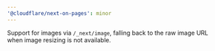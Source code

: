 ```yaml
---
'@cloudflare/next-on-pages': minor
---
```


Support for images via `/_next/image`, falling back to the raw image URL when image resizing is not available.
